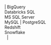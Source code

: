 
| BigQuery <br /> Databricks SQL<br /> MS SQL Server<br />MySQL | PostgreSQL<br />  Redshift<br /> Snowflake<br /> &nbsp; |